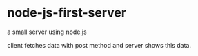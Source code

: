 # node-js-first-server
a small server using node.js

client fetches data with post method and server shows this data.
